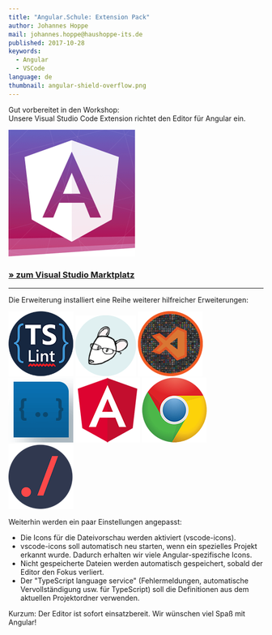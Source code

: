 ```yaml
---
title: "Angular.Schule: Extension Pack"
author: Johannes Hoppe
mail: johannes.hoppe@haushoppe-its.de
published: 2017-10-28
keywords:
  - Angular
  - VSCode
language: de
thumbnail: angular-shield-overflow.png
---
```


Gut vorbereitet in den Workshop:  
Unsere Visual Studio Code Extension richtet den Editor für Angular ein.

[![Logo](angular-shield.png)](https://marketplace.visualstudio.com/items?itemName=angular-schule.angular-schule-extension-pack)

### [&raquo; zum Visual Studio Marktplatz](https://marketplace.visualstudio.com/items?itemName=angular-schule.angular-schule-extension-pack)

---

Die Erweiterung installiert eine Reihe weiterer hilfreicher Erweiterungen:

[![](extensions/tslint.png)](https://marketplace.visualstudio.com/items?itemName=eg2.tslint) 
[![](extensions/EditorConfig.png)](https://marketplace.visualstudio.com/items?itemName=EditorConfig.EditorConfig) 
[![](extensions/vscode-icons.png)](https://marketplace.visualstudio.com/items?itemName=robertohuertasm.vscode-icons) 
[![](extensions/autoimport.png)](https://marketplace.visualstudio.com/items?itemName=steoates.autoimport) 
[![](extensions/language-service.png)](https://marketplace.visualstudio.com/items?itemName=Angular.ng-template) 
[![](extensions/vscode-chrome-debug.png)](https://marketplace.visualstudio.com/items?itemName=msjsdiag.debugger-for-chrome) 
[![](extensions/path-intellisense.png)](https://marketplace.visualstudio.com/items?itemName=christian-kohler.path-intellisense)

Weiterhin werden ein paar Einstellungen angepasst:

* Die Icons für die Dateivorschau werden aktiviert (vscode-icons).
* vscode-icons soll automatisch neu starten, wenn ein spezielles Projekt erkannt wurde. Dadurch erhalten wir viele Angular-spezifische Icons.
* Nicht gespeicherte Dateien werden automatisch gespeichert, sobald der Editor den Fokus verliert.
* Der "TypeScript language service" (Fehlermeldungen, automatische Vervollständigung usw. für TypeScript) soll die Definitionen aus dem aktuellen Projektordner verwenden.  



Kurzum: Der Editor ist sofort einsatzbereit.
Wir wünschen viel Spaß mit Angular! 
